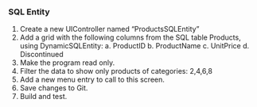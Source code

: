 ﻿### SQL Entity

1.	Create a new UIController named “ProductsSQLEntity”
2.	Add a grid with the following columns from the SQL table Products, using DynamicSQLEntity:
    a.	ProductID
    b.	ProductName
    c.	UnitPrice
    d.	Discontinued
3.	Make the program read only.
4.	Filter the data to show only products of categories: 2,4,6,8
5.	Add a new menu entry to call to this screen.
6.	Save changes to Git.
7.  Build and test.
